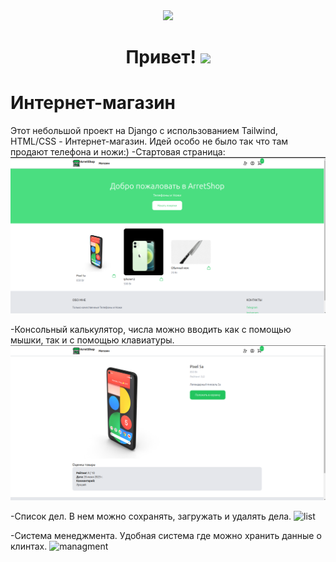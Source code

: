 <div id="header" align="center">
  <img src="https://media.giphy.com/media/BElb9DVpHezcZufOhl/giphy.gif" width="300"/>
</div>

<h1 align="center">
  Привет!
  <img src="https://media.giphy.com/media/hvRJCLFzcasrR4ia7z/giphy.gif" width="30px"/>
</h1>

# Интернет-магазин
Этот небольшой проект на Django с использованием Tailwind, HTML/CSS - Интернет-магазин. Идей особо не было так что там продают телефона и ножи:)
-Стартовая страница:
![main_menu](./for_readme/shop-1.png)

-Консольный калькулятор, числа можно вводить как с помощью мышки, так и с помощью клавиатуры.
![calculator](./for_readme/shop-2.png)

-Список дел. В нем можно сохранять, загружать и удалять дела.
![list](./for_readme/to_do_list.png)

-Система менеджмента. Удобная система где можно хранить данные о клинтах.
![managment](./for_readme/managment_system.png)

<!-- # Django
-Заглавная страница магазина.
![shop](./for_readme/for_shop1.png)

![shop2](./for_readme/for_shop2.png)
-И куда же без регистрации на сайте?
![reg](./for_readme/reg.png) -->
